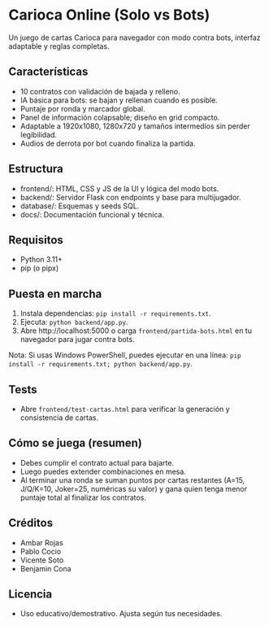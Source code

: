 # Carioca Online (Solo vs Bots)

Un juego de cartas Carioca para navegador con modo contra bots, interfaz adaptable y reglas completas.

## Características
- 10 contratos con validación de bajada y relleno.
- IA básica para bots: se bajan y rellenan cuando es posible.
- Puntaje por ronda y marcador global.
- Panel de información colapsable; diseño en grid compacto.
- Adaptable a 1920x1080, 1280x720 y tamaños intermedios sin perder legibilidad.
- Audios de derrota por bot cuando finaliza la partida.

## Estructura
- frontend/: HTML, CSS y JS de la UI y lógica del modo bots.
- backend/: Servidor Flask con endpoints y base para multijugador.
- database/: Esquemas y seeds SQL.
- docs/: Documentación funcional y técnica.

## Requisitos
- Python 3.11+
- pip (o pipx)

## Puesta en marcha
1. Instala dependencias: `pip install -r requirements.txt`.
2. Ejecuta: `python backend/app.py`.
3. Abre http://localhost:5000 o carga `frontend/partida-bots.html` en tu navegador para jugar contra bots.

Nota: Si usas Windows PowerShell, puedes ejecutar en una línea: `pip install -r requirements.txt; python backend/app.py`.

## Tests
- Abre `frontend/test-cartas.html` para verificar la generación y consistencia de cartas.

## Cómo se juega (resumen)
- Debes cumplir el contrato actual para bajarte.
- Luego puedes extender combinaciones en mesa.
- Al terminar una ronda se suman puntos por cartas restantes (A=15, J/Q/K=10, Joker=25, numéricas su valor) y gana quien tenga menor puntaje total al finalizar los contratos.

## Créditos
- Ambar Rojas
- Pablo Cocio
- Vicente Soto
- Benjamin Cona

## Licencia
- Uso educativo/demostrativo. Ajusta según tus necesidades.
